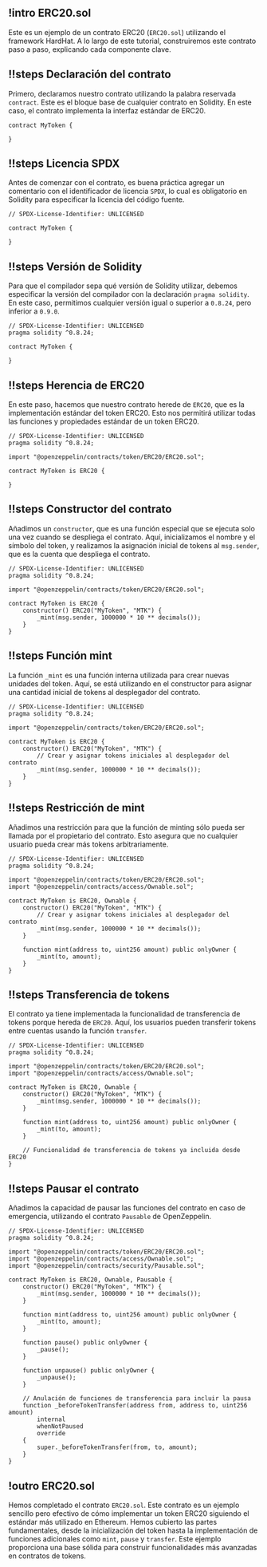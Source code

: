
## !intro ERC20.sol
Este es un ejemplo de un contrato ERC20 (`ERC20.sol`) utilizando el framework HardHat. A lo largo de este tutorial, construiremos este contrato paso a paso, explicando cada componente clave.

## !!steps Declaración del contrato
Primero, declaramos nuestro contrato utilizando la palabra reservada `contract`. Este es el bloque base de cualquier contrato en Solidity. En este caso, el contrato implementa la interfaz estándar de ERC20.

```solidity ! ERC20.sol
contract MyToken {

}
```

## !!steps Licencia SPDX
Antes de comenzar con el contrato, es buena práctica agregar un comentario con el identificador de licencia `SPDX`, lo cual es obligatorio en Solidity para especificar la licencia del código fuente.

```solidity ! ERC20.sol
// SPDX-License-Identifier: UNLICENSED

contract MyToken {

}
```

## !!steps Versión de Solidity
Para que el compilador sepa qué versión de Solidity utilizar, debemos especificar la versión del compilador con la declaración `pragma solidity`. En este caso, permitimos cualquier versión igual o superior a `0.8.24`, pero inferior a `0.9.0`.

```solidity ! ERC20.sol
// SPDX-License-Identifier: UNLICENSED
pragma solidity ^0.8.24;

contract MyToken {

}
```

## !!steps Herencia de ERC20
En este paso, hacemos que nuestro contrato herede de `ERC20`, que es la implementación estándar del token ERC20. Esto nos permitirá utilizar todas las funciones y propiedades estándar de un token ERC20.

```solidity ! ERC20.sol
// SPDX-License-Identifier: UNLICENSED
pragma solidity ^0.8.24;

import "@openzeppelin/contracts/token/ERC20/ERC20.sol";

contract MyToken is ERC20 {

}
```

## !!steps Constructor del contrato
Añadimos un `constructor`, que es una función especial que se ejecuta solo una vez cuando se despliega el contrato. Aquí, inicializamos el nombre y el símbolo del token, y realizamos la asignación inicial de tokens al `msg.sender`, que es la cuenta que despliega el contrato.

```solidity ! ERC20.sol
// SPDX-License-Identifier: UNLICENSED
pragma solidity ^0.8.24;

import "@openzeppelin/contracts/token/ERC20/ERC20.sol";

contract MyToken is ERC20 {
    constructor() ERC20("MyToken", "MTK") {
        _mint(msg.sender, 1000000 * 10 ** decimals());
    }
}
```

## !!steps Función mint
La función `_mint` es una función interna utilizada para crear nuevas unidades del token. Aquí, se está utilizando en el constructor para asignar una cantidad inicial de tokens al desplegador del contrato.

```solidity ! ERC20.sol
// SPDX-License-Identifier: UNLICENSED
pragma solidity ^0.8.24;

import "@openzeppelin/contracts/token/ERC20/ERC20.sol";

contract MyToken is ERC20 {
    constructor() ERC20("MyToken", "MTK") {
        // Crear y asignar tokens iniciales al desplegador del contrato
        _mint(msg.sender, 1000000 * 10 ** decimals());
    }
}
```

## !!steps Restricción de mint
Añadimos una restricción para que la función de minting sólo pueda ser llamada por el propietario del contrato. Esto asegura que no cualquier usuario pueda crear más tokens arbitrariamente.

```solidity ! ERC20.sol
// SPDX-License-Identifier: UNLICENSED
pragma solidity ^0.8.24;

import "@openzeppelin/contracts/token/ERC20/ERC20.sol";
import "@openzeppelin/contracts/access/Ownable.sol";

contract MyToken is ERC20, Ownable {
    constructor() ERC20("MyToken", "MTK") {
        // Crear y asignar tokens iniciales al desplegador del contrato
        _mint(msg.sender, 1000000 * 10 ** decimals());
    }

    function mint(address to, uint256 amount) public onlyOwner {
        _mint(to, amount);
    }
}
```

## !!steps Transferencia de tokens
El contrato ya tiene implementada la funcionalidad de transferencia de tokens porque hereda de `ERC20`. Aquí, los usuarios pueden transferir tokens entre cuentas usando la función `transfer`.

```solidity ! ERC20.sol
// SPDX-License-Identifier: UNLICENSED
pragma solidity ^0.8.24;

import "@openzeppelin/contracts/token/ERC20/ERC20.sol";
import "@openzeppelin/contracts/access/Ownable.sol";

contract MyToken is ERC20, Ownable {
    constructor() ERC20("MyToken", "MTK") {
        _mint(msg.sender, 1000000 * 10 ** decimals());
    }

    function mint(address to, uint256 amount) public onlyOwner {
        _mint(to, amount);
    }

    // Funcionalidad de transferencia de tokens ya incluida desde ERC20
}
```

## !!steps Pausar el contrato
Añadimos la capacidad de pausar las funciones del contrato en caso de emergencia, utilizando el contrato `Pausable` de OpenZeppelin.

```solidity ! ERC20.sol
// SPDX-License-Identifier: UNLICENSED
pragma solidity ^0.8.24;

import "@openzeppelin/contracts/token/ERC20/ERC20.sol";
import "@openzeppelin/contracts/access/Ownable.sol";
import "@openzeppelin/contracts/security/Pausable.sol";

contract MyToken is ERC20, Ownable, Pausable {
    constructor() ERC20("MyToken", "MTK") {
        _mint(msg.sender, 1000000 * 10 ** decimals());
    }

    function mint(address to, uint256 amount) public onlyOwner {
        _mint(to, amount);
    }

    function pause() public onlyOwner {
        _pause();
    }

    function unpause() public onlyOwner {
        _unpause();
    }

    // Anulación de funciones de transferencia para incluir la pausa
    function _beforeTokenTransfer(address from, address to, uint256 amount)
        internal
        whenNotPaused
        override
    {
        super._beforeTokenTransfer(from, to, amount);
    }
}
```

## !outro ERC20.sol
Hemos completado el contrato `ERC20.sol`. Este contrato es un ejemplo sencillo pero efectivo de cómo implementar un token ERC20 siguiendo el estándar más utilizado en Ethereum. Hemos cubierto las partes fundamentales, desde la inicialización del token hasta la implementación de funciones adicionales como `mint`, `pause` y `transfer`. Este ejemplo proporciona una base sólida para construir funcionalidades más avanzadas en contratos de tokens.
